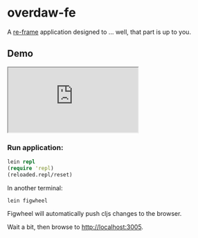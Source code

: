 # overdaw-fe

A [re-frame](https://github.com/Day8/re-frame) application designed to ... well, that part is up to you.

## Demo

<iframe src="https://www.youtube.com/embed/JUq-VfVIeu9MoCE?color=white&theme=light"></iframe>

### Run application:

```clojure
lein repl
(require 'repl)
(reloaded.repl/reset)
```

In another terminal:
```
lein figwheel
```

Figwheel will automatically push cljs changes to the browser.

Wait a bit, then browse to [http://localhost:3005](http://localhost:3449).
